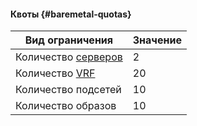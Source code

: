 #### Квоты {#baremetal-quotas}

Вид ограничения | Значение
--- | ---
Количество [серверов](../baremetal/concepts/servers.md) | 2
Количество [VRF](../baremetal/concepts/network#vrf-segment) | 20
Количество подсетей | 10
Количество образов | 10
